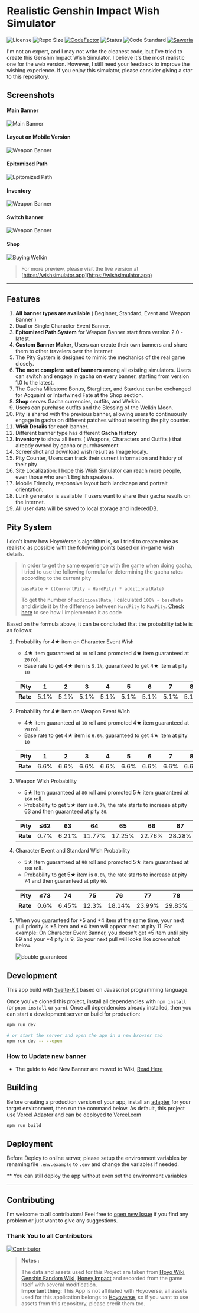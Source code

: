 # Realistic Genshin Impact Wish Simulator

![License](https://badgen.net/github/license/Mantan21/Genshin-Impact-Wish-Simulator?icon:github) ![Repo Size](https://img.shields.io/github/repo-size/Mantan21/Genshin-Impact-Wish-Simulator?color=fa0) [![CodeFactor](https://www.codefactor.io/repository/github/mantan21/genshin-impact-wish-simulator/badge)](https://www.codefactor.io/repository/github/Mantan21/genshin-impact-wish-simulator) ![Status](https://badgen.net/github/checks/Mantan21/Genshin-Impact-Wish-Simulator) ![Code Standard](https://badgen.net/badge/code%20style/standard/f2a) [![Saweria](https://badgen.net/badge/Saweria/Mantan21/F96854)](https://saweria.co/AguzzTN54)

I'm not an expert, and I may not write the cleanest code, but I've tried to create this Genshin Impact Wish Simulator. I believe it's the most realistic one for the web version. However, I still need your feedback to improve the wishing experience. If you enjoy this simulator, please consider giving a star to this repository.

## Screenshots

#### Main Banner

![Main Banner](static/meta-picture.jpg)

#### Layout on Mobile Version

![Weapon Banner](screenshot/mobile-weapon.jpg)

#### Epitomized Path

![Epitomized Path](screenshot/epitomized-path.jpg)

#### Inventory

![Weapon Banner](screenshot/inventory.jpg)

#### Switch banner

![Weapon Banner](screenshot/switch-banner.jpg)

#### Shop

![Buying Welkin](https://user-images.githubusercontent.com/13815468/212980583-7539f527-c6bb-4005-8322-8996b59937fe.gif)

> For more preview, please visit the live version at [https://wishsimulator.app](https://wishsimulator.app)

---

## Features

1. **All banner types are available** ( Beginner, Standard, Event and Weapon Banner )
2. Dual or Single Character Event Banner.
3. **Epitomized Path System** for Weapon Banner start from version 2.0 - latest.
4. **Custom Banner Maker**, Users can create their own banners and share them to other travelers over the internet
5. The Pity System is designed to mimic the mechanics of the real game closely.
6. **The most complete set of banners** among all existing simulators. Users can switch and engage in gacha on every banner, starting from version 1.0 to the latest.
7. The Gacha Milestone Bonus, Starglitter, and Stardust can be exchanged for Acquaint or Intertwined Fate at the Shop section.
8. **Shop** serves Gacha currencies, outfits, and Welkin.
9. Users can purchase outfits and the Blessing of the Welkin Moon.
10. Pity is shared with the previous banner, allowing users to continuously engage in gacha on different patches without resetting the pity counter.
11. **Wish Details** for each banner.
12. Different banner type has different **Gacha History**
13. **Inventory** to show all items ( Weapons, Characters and Outfits ) that already owned by gacha or purchasement
14. Screenshot and download wish result as Image localy.
15. Pity Counter, Users can track their current information and history of their pity
16. Site Localization: I hope this Wish Simulator can reach more people, even those who aren't English speakers.
17. Mobile Friendly, responsive layout both landscape and portrait orientation.
18. LLink generator is available if users want to share their gacha results on the internet.
19. All user data will be saved to local storage and indexedDB.

## Pity System

I don't know how HoyoVerse's algorithm is, so I tried to create mine as realistic as possible with the following points based on in-game wish details.

> In order to get the same experience with the game when doing gacha, I tried to use the following formula for determining the gacha rates according to the current pity
>
> `baseRate + ((CurrentPity - HardPity) * additionalRate)`
>
> To get the number of `additionalRate`, I calculated `100% - baseRate` and divide it by the difference between `HardPity` to `MaxPity`.
> [Check here](https://github.com/Mantan21/Genshin-Impact-Wish-Simulator/blob/master/src/lib/helpers/gacha/probabilities.js#L4-L19) to see how I implemented it as code

Based on the formula above, it can be concluded that the probability table is as follows:

1. Probability for 4★ item on Character Event Wish

   - 4★ item guaranteed at `10` roll and promoted 4★ item guaranteed at `20` roll.
   - Base rate to get 4★ item is `5.1%`, guaranteed to get 4★ item at pity `10`

   | **Pity** |  1   |  2   |  3   |  4   |  5   |  6   |  7   |  8   |   9    | ≥10  |
   | -------: | :--: | :--: | :--: | :--: | :--: | :--: | :--: | :--: | :----: | :--: |
   | **Rate** | 5.1% | 5.1% | 5.1% | 5.1% | 5.1% | 5.1% | 5.1% | 5.1% | 52.55% | 100% |

2. Probability for 4★ item on Weapon Event Wish

   - 4★ item guaranteed at `10` roll and promoted 4★ item guaranteed at `20` roll.
   - Base rate to get 4★ item is `6.6%`, guaranteed to get 4★ item at pity `10`

   | **Pity** |  1   |  2   |  3   |  4   |  5   |  6   |  7   |  8   |   9    | ≥10  |
   | -------: | :--: | :--: | :--: | :--: | :--: | :--: | :--: | :--: | :----: | :--: |
   | **Rate** | 6.6% | 6.6% | 6.6% | 6.6% | 6.6% | 6.6% | 6.6% | 6.6% | 53.30% | 100% |

3. Weapon Wish Probability

   - 5★ Item guaranteed at `80` roll and promoted 5★ item guaranteed at `160` roll.
   - Probability to get 5★ item is `0.7%`, the rate starts to increase at pity 63 and then guaranteed at pity `80`.

   | **Pity** | ≤62  |  63   |   64   |   65   |   66   |   67   |   68   |   69   |   70   |   71   |   72   |   73   |  74   |   75   |   76   |   77   |   78   |   79   | ≥80  |
   | -------: | :--: | :---: | :----: | :----: | :----: | :----: | :----: | :----: | :----: | :----: | :----: | :----: | :---: | :----: | :----: | :----: | :----: | :----: | :--: |
   | **Rate** | 0.7% | 6.21% | 11.77% | 17.25% | 22.76% | 28.28% | 33.80% | 39.31% | 44.83% | 50.35% | 55.86% | 61.38% | 66.9% | 72.41% | 77.93% | 83.45% | 88.96% | 94.48% | 100% |

4. Character Event and Standard Wish Probability

   - 5★ Item guaranteed at `90` roll and promoted 5★ item guaranteed at `180` roll.
   - Probability to get 5★ item is `0.6%`, the rate starts to increase at pity 74 and then guaranteed at pity `90`.

   | **Pity** | ≤73  |  74   |  75   |   76   |   77   |   78   |   79   |   80   |   81   |   82   |   83   |   84   |   85   |   86   |   87   |   88   |   89   | ≥90  |
   | -------: | :--: | :---: | :---: | :----: | :----: | :----: | :----: | :----: | :----: | :----: | :----: | :----: | :----: | :----: | :----: | :----: | :----: | :--: |
   | **Rate** | 0.6% | 6.45% | 12.3% | 18.14% | 23.99% | 29.83% | 35.68% | 41.53% | 47.38% | 53.22% | 59.07% | 64.92% | 70.76% | 76.61% | 82.46% | 88.30% | 94.15% | 100% |

5. When you guaranteed for *5 and *4 item at the same time, your next pull priority is *5 item and *4 item will appear next at pity 11. For example: On Character Event Banner, you doesn't get *5 item until pity 89 and your *4 pity is 9, So your next pull will looks like screenshot below.

   ![double guaranteed](screenshot/double-guaranteed.png)

## Development

This app build with [Svelte-Kit](https://kit.svelte.dev/) based on Javascript programming language.

Once you've cloned this project, install all dependencies with `npm install` (or `pnpm install` or `yarn`). Once all dependencies already installed, then you can start a development server or build for production:

```bash
npm run dev

# or start the server and open the app in a new browser tab
npm run dev -- --open
```

### How to Update new banner

- The guide to Add New Banner are moved to Wiki, [Read Here](https://github.com/Mantan21/Genshin-Impact-Wish-Simulator/wiki/How-to-Add-more-Banner)

## Building

Before creating a production version of your app, install an [adapter](https://kit.svelte.dev/docs/adapters) for your target environment, then run the command below. As default, this project use [Vercel Adapter](https://github.com/sveltejs/kit/tree/master/packages/adapter-vercel) and can be deployed to [Vercel.com](https://vercel.com)

```bash
npm run build
```

## Deployment

Before Deploy to online server, please setup the environment variables by renaming file `.env.example` to `.env` and change the variables if needed.

\*\* You can still deploy the app without even set the environment variables

---

## Contributing

I'm welcome to all contributors! Feel free to [open new Issue](https://github.com/Mantan21/Genshin-Impact-Wish-Simulator/issues/new) if you find any problem or just want to give any suggestions.

### Thank You to all Contributors

[![Contributor](https://contrib.rocks/image?repo=Mantan21/Genshin-Impact-Wish-Simulator)](https://github.com/Mantan21/Genshin-Impact-Wish-Simulator/graphs/contributors)

> **Notes :**
>
> The data and assets used for this Project are taken from [Hoyo Wiki](https://wiki.hoyolab.com/), [Genshin Fandom Wiki](https://genshin-impact.fandom.com/wiki/Genshin_Impact_Wiki), [Honey Impact](https://genshin.honeyhunterworld.com/) and recorded from the game itself with several modification. <br/> **Important thing**: This App is not affiliated with Hoyoverse, all assets used for this application belongs to [Hoyoverse](http://hoyoverse.com/), so if you want to use assets from this repository, please credit them too.
